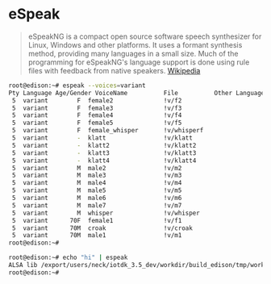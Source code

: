 # eSpeak

> eSpeakNG is a compact open source software speech synthesizer for Linux, Windows and other platforms. It uses a formant synthesis method, providing many languages in a small size. Much of the programming for eSpeakNG's language support is done using rule files with feedback from native speakers. [Wikipedia](https://en.wikipedia.org/wiki/ESpeakNG)

```sh
root@edison:~# espeak --voices=variant
Pty Language Age/Gender VoiceName          File          Other Languages
 5  variant        F  female2              !v/f2         
 5  variant        F  female3              !v/f3         
 5  variant        F  female4              !v/f4         
 5  variant        F  female5              !v/f5         
 5  variant        F  female_whisper       !v/whisperf   
 5  variant        -  klatt                !v/klatt      
 5  variant        -  klatt2               !v/klatt2     
 5  variant        -  klatt3               !v/klatt3     
 5  variant        -  klatt4               !v/klatt4     
 5  variant        M  male2                !v/m2         
 5  variant        M  male3                !v/m3         
 5  variant        M  male4                !v/m4         
 5  variant        M  male5                !v/m5         
 5  variant        M  male6                !v/m6         
 5  variant        M  male7                !v/m7         
 5  variant        M  whisper              !v/whisper    
 5  variant      70F  female1              !v/f1         
 5  variant      70M  croak                !v/croak      
 5  variant      70M  male1                !v/m1         
root@edison:~# 
```

```sh
root@edison:~# echo "hi" | espeak                                                                                         
ALSA lib /export/users/neck/iotdk_3.5_dev/workdir/build_edison/tmp/work/core2-32-poky-linux/alsa-lib/1.0.28-r0/alsa-lib-1r
root@edison:~# 
```
